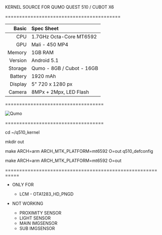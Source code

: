 KERNEL SOURCE FOR QUMO QUEST 510 / CUBOT X6

=========================================

Basic   | Spec Sheet
-------:|:-------------------------
CPU     | 1.7GHz Octa-Core MT6592
GPU     | Mali - 450 MP4
Memory  | 1GB RAM
Version | Android 5.1
Storage | Qumo - 8GB / Cubot - 16GB
Battery | 1920 mAh
Display | 5" 720 x 1280 px
Camera  | 8MPx + 2Mpx, LED Flash

===================================

![Qumo](https://static.svyaznoy.ru/upload/iblock/9e2/qumo_quest_510_black_2.jpg/resize/870x725/hq/ "Qumo Quest 510")

===================================

cd ~/q510_kernel

mkdir out

make ARCH=arm ARCH_MTK_PLATFORM=mt6592 O=out q510_defconfig

make ARCH=arm ARCH_MTK_PLATFORM=mt6592 O=out

===========================================================

* ONLY FOR 
  * LCM - OTA1283_HD_PNGD

* NOT WORKING
  * PROXIMITY SENSOR
  * LIGHT SENSOR 
  * MAIN IMGSENSOR
  * SUB IMGSENSOR
